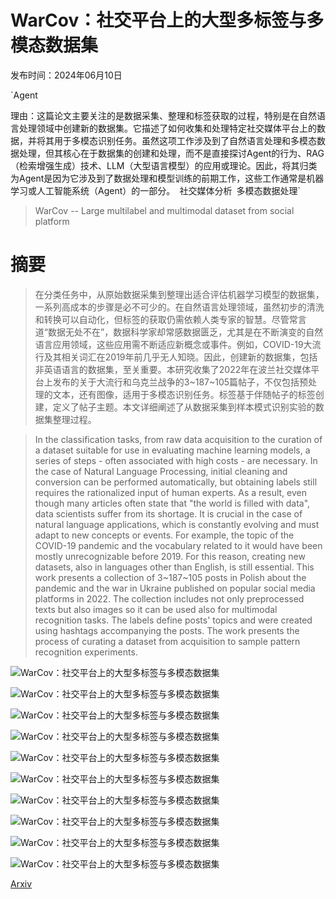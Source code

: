 # WarCov：社交平台上的大型多标签与多模态数据集

发布时间：2024年06月10日

`Agent

理由：这篇论文主要关注的是数据采集、整理和标签获取的过程，特别是在自然语言处理领域中创建新的数据集。它描述了如何收集和处理特定社交媒体平台上的数据，并将其用于多模态识别任务。虽然这项工作涉及到了自然语言处理和多模态数据处理，但其核心在于数据集的创建和处理，而不是直接探讨Agent的行为、RAG（检索增强生成）技术、LLM（大型语言模型）的应用或理论。因此，将其归类为Agent是因为它涉及到了数据处理和模型训练的前期工作，这些工作通常是机器学习或人工智能系统（Agent）的一部分。` `社交媒体分析` `多模态数据处理`

> WarCov -- Large multilabel and multimodal dataset from social platform

# 摘要

> 在分类任务中，从原始数据采集到整理出适合评估机器学习模型的数据集，一系列高成本的步骤是必不可少的。在自然语言处理领域，虽然初步的清洗和转换可以自动化，但标签的获取仍需依赖人类专家的智慧。尽管常言道“数据无处不在”，数据科学家却常感数据匮乏，尤其是在不断演变的自然语言应用领域，这些应用需不断适应新概念或事件。例如，COVID-19大流行及其相关词汇在2019年前几乎无人知晓。因此，创建新的数据集，包括非英语语言的数据集，至关重要。本研究收集了2022年在波兰社交媒体平台上发布的关于大流行和乌克兰战争的3~187~105篇帖子，不仅包括预处理的文本，还有图像，适用于多模态识别任务。标签基于伴随帖子的标签创建，定义了帖子主题。本文详细阐述了从数据采集到样本模式识别实验的数据集整理过程。

> In the classification tasks, from raw data acquisition to the curation of a dataset suitable for use in evaluating machine learning models, a series of steps - often associated with high costs - are necessary. In the case of Natural Language Processing, initial cleaning and conversion can be performed automatically, but obtaining labels still requires the rationalized input of human experts. As a result, even though many articles often state that "the world is filled with data", data scientists suffer from its shortage. It is crucial in the case of natural language applications, which is constantly evolving and must adapt to new concepts or events. For example, the topic of the COVID-19 pandemic and the vocabulary related to it would have been mostly unrecognizable before 2019. For this reason, creating new datasets, also in languages other than English, is still essential. This work presents a collection of 3~187~105 posts in Polish about the pandemic and the war in Ukraine published on popular social media platforms in 2022. The collection includes not only preprocessed texts but also images so it can be used also for multimodal recognition tasks. The labels define posts' topics and were created using hashtags accompanying the posts. The work presents the process of curating a dataset from acquisition to sample pattern recognition experiments.

![WarCov：社交平台上的大型多标签与多模态数据集](../../../paper_images/2406.10255/x1.png)

![WarCov：社交平台上的大型多标签与多模态数据集](../../../paper_images/2406.10255/x2.png)

![WarCov：社交平台上的大型多标签与多模态数据集](../../../paper_images/2406.10255/st_complexity.png)

![WarCov：社交平台上的大型多标签与多模态数据集](../../../paper_images/2406.10255/x3.png)

![WarCov：社交平台上的大型多标签与多模态数据集](../../../paper_images/2406.10255/x4.png)

![WarCov：社交平台上的大型多标签与多模态数据集](../../../paper_images/2406.10255/x5.png)

![WarCov：社交平台上的大型多标签与多模态数据集](../../../paper_images/2406.10255/x6.png)

![WarCov：社交平台上的大型多标签与多模态数据集](../../../paper_images/2406.10255/x7.png)

![WarCov：社交平台上的大型多标签与多模态数据集](../../../paper_images/2406.10255/x8.png)

![WarCov：社交平台上的大型多标签与多模态数据集](../../../paper_images/2406.10255/x9.png)

[Arxiv](https://arxiv.org/abs/2406.10255)